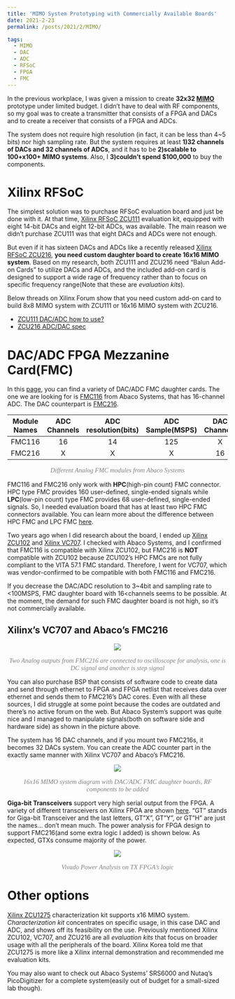 ```yaml
---
title: 'MIMO System Prototyping with Commercially Available Boards'
date: 2021-2-23
permalink: /posts/2021/2/MIMO/

tags:
  - MIMO
  - DAC
  - ADC
  - RFSoC
  - FPGA
  - FMC
---
```


In the previous workplace, I was given a mission to create **32x32 [MIMO]( https://en.wikipedia.org/wiki/MIMO)** prototype under limited budget. 
I didn’t have to deal with RF components, so my goal was to create a transmitter that consists of a FPGA and DACs and to create a receiver that consists of a FPGA and ADCs.

The system does not require high resolution (in fact, it can be less than 4~5 bits) nor high sampling rate. But the system requires 
at least **1)32 channels of DACs and 32 channels of ADCs**, and it has to be **2)scalable to 100+x100+ MIMO systems**. 
Also, I **3)couldn’t spend $100,000** to buy the components.

Xilinx RFSoC
======
The simplest solution was to purchase RFSoC evaluation board and just be done with it. 
At that time, [Xilinx RFSoC ZCU111](https://www.xilinx.com/products/boards-and-kits/zcu111.html) evaluation kit, 
equipped with eight 14-bit DACs and eight 12-bit ADCs, was available. The main reason we didn’t purchase ZCU111 was that eight DACs and ADCs were not enough. 

But even if it has sixteen DACs and ADCs like a recently released [Xilinx RFSoC ZCU216](https://www.xilinx.com/products/boards-and-kits/zcu216.html), 
**you need custom daughter board to create 16x16 MIMO system**. Based on my research, both ZCU111 and ZCU216 need “Balun Add-on Cards” to utilize DACs and ADCs, 
and the included add-on card is designed to support a wide rage of frequency rather than to focus on specific frequency range(Note that these are _evaluation kits_).

Below threads on Xilinx Forum show that you need custom add-on card to build 8x8 MIMO system with ZCU111 or 16x16 MIMO system with ZCU216.
- [ZCU111 DAC/ADC how to use?](https://forums.xilinx.com/t5/Xilinx-Evaluation-Boards/ZCU111-DAC-ADC-how-to-use/m-p/960343)
- [ZCU216 ADC/DAC spec](https://forums.xilinx.com/t5/Versal-and-UltraScale/ZCU216-ADC-DAC-spec/m-p/1207140#M16220)

DAC/ADC FPGA Mezzanine Card(FMC)
======
In this [page]( https://www.xilinx.com/products/boards-and-kits/fmc-cards.html), you can find a variety of DAC/ADC FMC daughter cards. 
The one we are looking for is [FMC116]( https://www.abaco.com/products/fmc116-fpga-mezzanine-card) from Abaco Systems, that has 16-channel ADC. 
The DAC counterpart is [FMC216](https://www.abaco.com/products/fmc216-fpga-mezzanine-card).

| Module Names | ADC Channels | ADC resolution(bits) | ADC Sample(MSPS) | DAC Channels | DAC Resolution(bits) | DAC Sample(MSPS) |
| :---: | :---: | :---: | :---: | :---: | :---: | :---: |
| FMC116 | 16 | 14 | 125 | X | X | X |
| FMC216 | X | X | X | 16 | 16 | 312.5 |

<p style="font-family: times, serif; font-size:11pt; font-style:italic; text-align:center; color:grey">
    Different Analog FMC modules from Abaco Systems
</p>

FMC116 and FMC216 only work with **HPC**(high-pin count) FMC connector. HPC type FMC provides 160 user-defined, 
single-ended signals while **LPC**(low-pin count) type FMC provides 68 user-defined, single-ended signals. 
So, I needed evaluation board that has at least two HPC FMC connectors available. 
You can learn more about the difference between HPC FMC and LPC FMC [here]( https://fmchub.github.io/appendix/VITA57_FMC_HPC_LPC_SIGNALS_AND_PINOUT.html).

Two years ago when I did research about the board, 
I ended up [Xilinx ZCU102]( https://www.xilinx.com/products/boards-and-kits/ek-u1-zcu102-g.html) 
and [Xilinx VC707]( https://www.xilinx.com/products/boards-and-kits/ek-v7-vc707-g.html). 
I checked with Abaco Systems, and I confirmed that FMC116 is compatible with Xilinx ZCU102, 
but FMC216 is **NOT** compatible with ZCU102 because ZCU102’s HPC FMCs are not fully compliant to the VITA 57.1 FMC standard. 
Therefore, I went for VC707, which was vendor-confirmed to be compatible with both FMC116 and FMC216.

If you decrease the DAC/ADC resolution to 3~4bit and sampling rate to <100MSPS, FMC daughter board with 16<channels seems to be possible. 
At the moment, the demand for such FMC daughter board is not high, so it’s not commercially available.

Xilinx’s VC707 and Abaco’s FMC216
------
<p align="center"> <img src="https://dj-park.github.io/images/posts_img/VC7070_FMC216.jpg"> </p>
<p style="font-family: times, serif; font-size:11pt; font-style:italic; text-align:center; color:grey">
Two Analog outputs from FMC216 are connected to oscilloscope for analysis, one is DC signal and another is step signal
</p>

You can also purchase BSP that consists of software code to create data and send through ethernet to FPGA and FPGA netlist 
that receives data over ethernet and sends them to FMC216’s DAC cores. 
Even with all these sources, I did struggle at some point because the codes are outdated and there’s no active forum on the web. 
But Abaco System’s support was quite nice and I managed to manipulate signals(both on software side and hardware side) as shown in the picture above. 

The system has 16 DAC channels, and if you mount two FMC216s, it becomes 32 DACs system. You can create the ADC counter part in the exactly 
same manner with Xilinx VC707 and Abaco’s FMC216.

<p align="center"> <img src="https://dj-park.github.io/images/posts_img/mimo_system.png"> </p>
<p style="font-family: times, serif; font-size:11pt; font-style:italic; text-align:center; color:grey">
16x16 MIMO system diagram with DAC/ADC FMC daughter boards, RF components to be added
</p>

**Giga-bit Transceivers** support very high serial output from the FPGA. 
A variety of different transceivers on Xilinx FPGA are shown [here](https://www.xilinx.com/products/technology/high-speed-serial.html#overview). 
“GT” stands for Giga-bit Transceiver and the last letters, GT”X”, GT”Y”, or GT”H” are just the names… don’t mean much. 
The power analysis for FPGA design to support FMC216(and some extra logic I added) is shown below. As expected, GTXs consume majority of the power.

<p align="center"> <img src="https://dj-park.github.io/images/posts_img/power_analysis_tx_fpga.JPG"> </p>
<p style="font-family: times, serif; font-size:11pt; font-style:italic; text-align:center; color:grey">
Vivado Power Analysis on TX FPGA’s logic
</p>

Other options
======
[Xilinx ZCU1275]( https://www.xilinx.com/products/boards-and-kits/zcu1275.html#overview)  characterization kit supports 
x16 MIMO system. _Characterization kit_ concentrates on specific usage, in this case DAC and ADC, and shows off its feasibility on the use. 
Previously mentioned Xilinx ZCU102, VC707, and ZCU216 are all _evaluation kits_ that focus on broader usage with all the peripherals of the board. 
Xilinx Korea told me that ZCU1275 is more like a Xilinx internal demonstration and recommended me evaluation kits. 

You may also want to check out Abaco Systems’ SRS6000 and Nutaq’s PicoDigitizer for a complete system(easily out of budget for a small-sized lab though).
